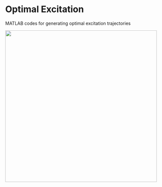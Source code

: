 # Optimal Excitation
MATLAB codes for generating optimal excitation trajectories


<img src="./imgs/dancingmachine.gif" width="480"> &nbsp;
